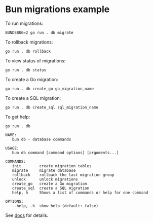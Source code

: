 # Bun migrations example

To run migrations:

```shell
BUNDEBUG=2 go run . db migrate
```

To rollback migrations:

```shell
go run . db rollback
```

To view status of migrations:

```shell
go run . db status
```

To create a Go migration:

```shell
go run . db create_go go_migration_name
```

To create a SQL migration:

```shell
go run . db create_sql sql_migration_name
```

To get help:

```shell
go run . db

NAME:
   bun db - database commands

USAGE:
   bun db command [command options] [arguments...]

COMMANDS:
   init        create migration tables
   migrate     migrate database
   rollback    rollback the last migration group
   unlock      unlock migrations
   create_go   create a Go migration
   create_sql  create a SQL migration
   help, h     Shows a list of commands or help for one command

OPTIONS:
   --help, -h  show help (default: false)
```

See [docs](https://bun.uptrace.dev/guide/migrations.html) for details.
